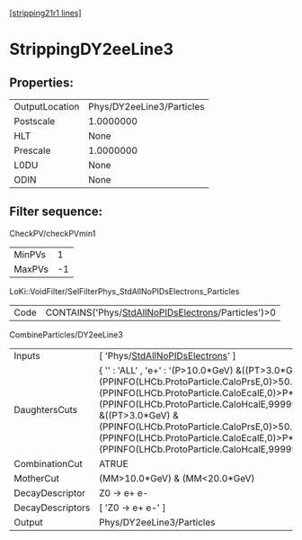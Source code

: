 [[stripping21r1 lines]](./stripping21r1-index)

# StrippingDY2eeLine3

## Properties:

|                |                           |
|----------------|---------------------------|
| OutputLocation | Phys/DY2eeLine3/Particles |
| Postscale      | 1.0000000                 |
| HLT            | None                      |
| Prescale       | 1.0000000                 |
| L0DU           | None                      |
| ODIN           | None                      |

## Filter sequence:

CheckPV/checkPVmin1

|        |     |
|--------|-----|
| MinPVs | 1   |
| MaxPVs | -1  |

LoKi::VoidFilter/SelFilterPhys_StdAllNoPIDsElectrons_Particles

|      |                                                                                                              |
|------|--------------------------------------------------------------------------------------------------------------|
| Code | CONTAINS('Phys/[StdAllNoPIDsElectrons](./stripping21r1-commonparticles-stdallnopidselectrons)/Particles')\>0 |

CombineParticles/DY2eeLine3

|                  |                                                                                                                                                                                                                                                                                                                                                                                     |
|------------------|-------------------------------------------------------------------------------------------------------------------------------------------------------------------------------------------------------------------------------------------------------------------------------------------------------------------------------------------------------------------------------------|
| Inputs           | [ 'Phys/[StdAllNoPIDsElectrons](./stripping21r1-commonparticles-stdallnopidselectrons)' ]                                                                                                                                                                                                                                                                                         |
| DaughtersCuts    | { '' : 'ALL' , 'e+' : '(P\>10.0\*GeV) &((PT\>3.0\*GeV) & (PPINFO(LHCb.ProtoParticle.CaloPrsE,0)\>50.0) & (PPINFO(LHCb.ProtoParticle.CaloEcalE,0)\>P\*0.1) & (PPINFO(LHCb.ProtoParticle.CaloHcalE,99999)10.0\*GeV) &((PT\>3.0\*GeV) & (PPINFO(LHCb.ProtoParticle.CaloPrsE,0)\>50.0) & (PPINFO(LHCb.ProtoParticle.CaloEcalE,0)\>P\*0.1) & (PPINFO(LHCb.ProtoParticle.CaloHcalE,99999) |
| CombinationCut   | ATRUE                                                                                                                                                                                                                                                                                                                                                                               |
| MotherCut        | (MM\>10.0\*GeV) & (MM\<20.0\*GeV)                                                                                                                                                                                                                                                                                                                                                   |
| DecayDescriptor  | Z0 -\> e+ e-                                                                                                                                                                                                                                                                                                                                                                        |
| DecayDescriptors | [ 'Z0 -\> e+ e-' ]                                                                                                                                                                                                                                                                                                                                                                |
| Output           | Phys/DY2eeLine3/Particles                                                                                                                                                                                                                                                                                                                                                           |
